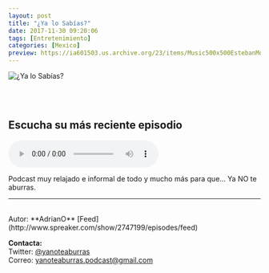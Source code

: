 ```yaml
---
layout: post
title: "¿Ya lo Sabías?"
date: 2017-11-30 09:20:06
tags: [Entretenimiento]
categories: [Mexico]
preview: https://ia601503.us.archive.org/23/items/Music500x500EstebanMontoya/300yaLoSabias.jpeg
---
```


![¿Ya lo Sabías?](https://ia601503.us.archive.org/23/items/Music500x500EstebanMontoya/500yaLoSabias.jpeg)

<br/>
<br/>

## Escucha su más reciente episodio

<!--reproductor-feed=http://www.spreaker.com/show/2747199/episodes/feed-->
<!--reproductor-start-->
<audio id="audio" preload="auto" controls="" src="http://api.spreaker.com/download/episode/15006721/anthony_bourdain_chef_artista_y_ser_humano.mp3"></audio>
<!--reproductor-end-->

Podcast muy relajado e informal de todo y mucho más para que... Ya NO te aburras.  

_ _ _

<br>
Autor: **AdrianO**  
[Feed](http://www.spreaker.com/show/2747199/episodes/feed)  


**Contacta:**  
Twitter: [@yanoteaburras](https://twitter.com/yanoteaburras)  
Correo: [yanoteaburras.podcast@gmail.com](mailto:yanoteaburras.podcast@gmail.com)  
